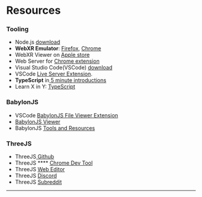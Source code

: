 # Resources

### Tooling

* Node.js [download](https://nodejs.org/en/download/)
* **WebXR Emulator**: [Firefox](https://addons.mozilla.org/en-US/firefox/addon/webxr-api-emulator/), [Chrome](https://chrome.google.com/webstore/detail/webxr-api-emulator/mjddjgeghkdijejnciaefnkjmkafnnje)
* WebXR Viewer on [Apple store](https://apps.apple.com/us/app/webxr-viewer/id1295998056)
* Web Server for [Chrome extension](https://chrome.google.com/webstore/detail/web-server-for-chrome/ofhbbkphhbklhfoeikjpcbhemlocgigb/related?hl=en)
* Visual Studio Code(VSCode) [download](https://code.visualstudio.com/download?WT.mc\_id=aiml-0000-ayyonet)
* VSCode [Live Server Extension](https://marketplace.visualstudio.com/items?itemName=ritwickdey.LiveServer).
* **TypeScript** in[ 5 minute introductions](https://www.typescriptlang.org/docs/handbook/typescript-in-5-minutes.html)
* Learn X in Y: [TypeScript](https://learnxinyminutes.com/docs/typescript/)

### BabylonJS

* VSCode [BabylonJS File Viewer Extension](https://marketplace.visualstudio.com/items?itemName=julianchen.babylon-js-viewer\&WT.mc\_id=aiml-0000-ayyonet)
* [BabylonJS Viewer](https://doc.babylonjs.com/extensions/babylonViewer?WT.mc\_id=aiml-0000-ayyonet)
* BabylonJS [Tools and Resources](https://doc.babylonjs.com/toolsAndResources?WT.mc\_id=aiml-0000-ayyonet)

### ThreeJS

* ThreeJS[ Github](https://github.com/mrdoob/three.js)
* ThreeJS **** [Chrome Dev Tool](https://chrome.google.com/webstore/detail/threejs-developer-tools/ebpnegggocnnhleeicgljbedjkganaek)
* ThreeJS [Web Editor](https://threejs.org/editor/)
* ThreeJS [Discord](https://discord.gg/MQjXJDAN)
* ThreeJS [Subreddit](https://www.reddit.com/r/threejs/)

****



